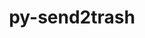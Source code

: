 ---
title: "py-send2trash"
layout: cache
categories: [package, develop-2024-10-06]
meta: {"versions": ["1.8.0"], "compilers": ["gcc@=11.1.0", "gcc@=11.4.0", "gcc@=9.4.0", "oneapi@=2024.2.1"], "oss": ["ubuntu20.04", "ubuntu22.04"], "platforms": ["linux"], "targets": ["neoverse_v1", "neoverse_v2", "ppc64le", "x86_64_v3"], "stacks": ["data-vis-sdk", "e4s", "e4s-neoverse-v2", "e4s-neoverse_v1", "e4s-oneapi", "e4s-power", "root"], "num_specs": 8, "num_specs_by_stack": {"e4s-power": 1, "root": 8, "data-vis-sdk": 2, "e4s-neoverse_v1": 1, "e4s-neoverse-v2": 1, "e4s": 2, "e4s-oneapi": 1}}
spec_details: [{"hash": "rfo2v5epsfjgjnfkntafcqtxcb2345pf", "compiler": "gcc@=9.4.0", "versions": ["1.8.0"], "os": "ubuntu20.04", "platform": "linux", "target": "ppc64le", "variants": ["build_system=python_pip"], "stacks": ["e4s-power", "root"], "size": "-", "tarball": "https://binaries.spack.io/develop-2024-10-06/build_cache/linux-ubuntu20.04-ppc64le/gcc-9.4.0/py-send2trash-1.8.0/linux-ubuntu20.04-ppc64le-gcc-9.4.0-py-send2trash-1.8.0-rfo2v5epsfjgjnfkntafcqtxcb2345pf.spack"}, {"hash": "7l27gfsc2updc3zieujwmcjymuusrey7", "compiler": "gcc@=11.1.0", "versions": ["1.8.0"], "os": "ubuntu20.04", "platform": "linux", "target": "x86_64_v3", "variants": ["build_system=python_pip"], "stacks": ["root", "data-vis-sdk"], "size": "-", "tarball": "https://binaries.spack.io/develop-2024-10-06/build_cache/linux-ubuntu20.04-x86_64_v3/gcc-11.1.0/py-send2trash-1.8.0/linux-ubuntu20.04-x86_64_v3-gcc-11.1.0-py-send2trash-1.8.0-7l27gfsc2updc3zieujwmcjymuusrey7.spack"}, {"hash": "cv3kwao2vytos3356smdseoi5fkm4j6c", "compiler": "gcc@=11.1.0", "versions": ["1.8.0"], "os": "ubuntu20.04", "platform": "linux", "target": "x86_64_v3", "variants": ["build_system=python_pip"], "stacks": ["root", "data-vis-sdk"], "size": "-", "tarball": "https://binaries.spack.io/develop-2024-10-06/build_cache/linux-ubuntu20.04-x86_64_v3/gcc-11.1.0/py-send2trash-1.8.0/linux-ubuntu20.04-x86_64_v3-gcc-11.1.0-py-send2trash-1.8.0-cv3kwao2vytos3356smdseoi5fkm4j6c.spack"}, {"hash": "bkhnkv6xe45vtaq3g2eq6kysigtokj4m", "compiler": "gcc@=11.4.0", "versions": ["1.8.0"], "os": "ubuntu22.04", "platform": "linux", "target": "neoverse_v1", "variants": ["build_system=python_pip"], "stacks": ["e4s-neoverse_v1", "root"], "size": "-", "tarball": "https://binaries.spack.io/develop-2024-10-06/build_cache/linux-ubuntu22.04-neoverse_v1/gcc-11.4.0/py-send2trash-1.8.0/linux-ubuntu22.04-neoverse_v1-gcc-11.4.0-py-send2trash-1.8.0-bkhnkv6xe45vtaq3g2eq6kysigtokj4m.spack"}, {"hash": "x3whsd3hqtznrrme5lzy4n7ryaj4cvl3", "compiler": "gcc@=11.4.0", "versions": ["1.8.0"], "os": "ubuntu22.04", "platform": "linux", "target": "neoverse_v2", "variants": ["build_system=python_pip"], "stacks": ["e4s-neoverse-v2", "root"], "size": "-", "tarball": "https://binaries.spack.io/develop-2024-10-06/build_cache/linux-ubuntu22.04-neoverse_v2/gcc-11.4.0/py-send2trash-1.8.0/linux-ubuntu22.04-neoverse_v2-gcc-11.4.0-py-send2trash-1.8.0-x3whsd3hqtznrrme5lzy4n7ryaj4cvl3.spack"}, {"hash": "hjg2pvohhyer4n6jo5gklfi33bgyslvv", "compiler": "gcc@=11.4.0", "versions": ["1.8.0"], "os": "ubuntu22.04", "platform": "linux", "target": "x86_64_v3", "variants": ["build_system=python_pip"], "stacks": ["root", "e4s"], "size": "-", "tarball": "https://binaries.spack.io/develop-2024-10-06/build_cache/linux-ubuntu22.04-x86_64_v3/gcc-11.4.0/py-send2trash-1.8.0/linux-ubuntu22.04-x86_64_v3-gcc-11.4.0-py-send2trash-1.8.0-hjg2pvohhyer4n6jo5gklfi33bgyslvv.spack"}, {"hash": "7j7viaoum2udprwkneupplzenrjflpuk", "compiler": "gcc@=11.4.0", "versions": ["1.8.0"], "os": "ubuntu22.04", "platform": "linux", "target": "x86_64_v3", "variants": ["build_system=python_pip"], "stacks": ["root", "e4s"], "size": "-", "tarball": "https://binaries.spack.io/develop-2024-10-06/build_cache/linux-ubuntu22.04-x86_64_v3/gcc-11.4.0/py-send2trash-1.8.0/linux-ubuntu22.04-x86_64_v3-gcc-11.4.0-py-send2trash-1.8.0-7j7viaoum2udprwkneupplzenrjflpuk.spack"}, {"hash": "tuzyphrbof4me2czwinwkjef2s5u3shk", "compiler": "oneapi@=2024.2.1", "versions": ["1.8.0"], "os": "ubuntu22.04", "platform": "linux", "target": "x86_64_v3", "variants": ["build_system=python_pip"], "stacks": ["root", "e4s-oneapi"], "size": "-", "tarball": "https://binaries.spack.io/develop-2024-10-06/build_cache/linux-ubuntu22.04-x86_64_v3/oneapi-2024.2.1/py-send2trash-1.8.0/linux-ubuntu22.04-x86_64_v3-oneapi-2024.2.1-py-send2trash-1.8.0-tuzyphrbof4me2czwinwkjef2s5u3shk.spack"}]
---